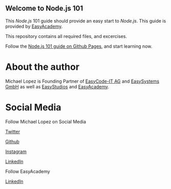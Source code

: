 ## Welcome to Node.js 101

This *Node.js* 101 guide should provide an easy start to *Node.js*.
This guide is provided by [EasyAcademy](https://www.easyacademy.swiss).

This repository contains all required files, and excercises.

Follow the [Node.js 101 guide on Github Pages](https://michu44.github.io/Node.js-101/), and start learning now.

# About the author

Michael Lopez is Founding Partner of [EasyCode-IT AG](https://www.easycode-it.com) and [EasySystems GmbH](https://www.easysystems.ch) as well as [EasyStudios](https://easystudios.ch) and [EasyAcademy](https://www.easyacademy.swiss).

# Social Media

Follow Michael Lopez on Social Media

[Twitter](https://twitter.com/michu_44)

[Github](https://github.com/Michu44)

[Instagram](https://www.instagram.com/michu_44/)

[LinkedIn](www.linkedin.com/in/michael-lopez-53a44654)

Follow EasyAcademy

[LinkedIn](https://www.linkedin.com/company/easyacademy-swiss/)